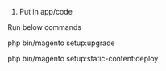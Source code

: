 1) Put in app/code

Run below commands 

php bin/magento setup:upgrade

php bin/magento setup:static-content:deploy

